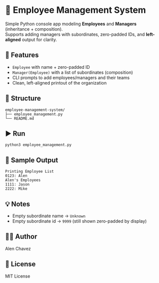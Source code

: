 # 🧾 Employee Management System

Simple Python console app modeling **Employees** and **Managers** (inheritance + composition).  
Supports adding managers with subordinates, zero-padded IDs, and **left-aligned** output for clarity.

## 🚀 Features
- `Employee` with name + zero-padded ID
- `Manager(Employee)` with a list of subordinates (composition)
- CLI prompts to add employees/managers and their teams
- Clean, left-aligned printout of the organization

## 📂 Structure
    employee-management-system/
    ├── employee_management.py
    └── README.md

## ▶️ Run
    python3 employee_management.py

## 📝 Sample Output
    Printing Employee List
    0123: Alen
    Alen's Employees
    1111: Jason
    2222: Mike

## 💡 Notes
- Empty subordinate name → `Unknown`
- Empty subordinate id → `9999` (still shown zero-padded by display)

## 🧑‍💻 Author
Alen Chavez

## 📝 License
MIT License
